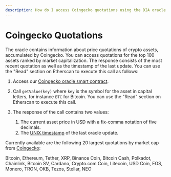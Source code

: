 ```yaml
---
description: How do I access Coingecko quotations using the DIA oracle system?
---
```


# Coingecko Quotations

The oracle contains information about price quotations of crypto assets, accumulated by Coingecko. You can access quotations for the top 100 assets ranked by market capitalization. The response consists of the most recent quotation as well as the timestamp of the last update. You can use the "Read" section on Etherscan to execute this call as follows:

1.  Access our [Coingecko oracle smart contract](https://etherscan.io/address/0x07e4120dd7411a49e091a20fa0be33a183c35d60).
2. Call `getValue(key)` where `key` is the symbol for the asset in capital letters, for instance `BTC` for Bitcoin. You can use the "Read" section on Etherscan to execute this call.
3. The response of the call contains two values:

   1. The current asset price in USD with a fix-comma notation of five decimals.
   2. The [UNIX timestamp](https://www.unixtimestamp.com/) of the last oracle update.

Currently available are the following 20 largest quotations by market cap from [Coingecko](https://www.coingecko.com/en):

Bitcoin, Ethereum, Tether, XRP, Binance Coin, Bitcoin Cash, Polkadot, Chainlink, Bitcoin SV, Cardano, Crypto.com Coin, Litecoin, USD Coin, EOS, Monero, TRON, OKB, Tezos, Stellar, NEO

